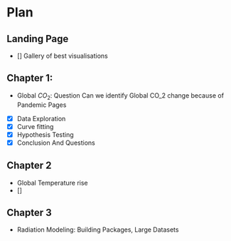 # Plan 
## Landing Page
- [] Gallery of best visualisations
## Chapter 1:
-  Global $CO_2$: Question Can we identify Global CO_2 change because of Pandemic 
Pages
- [x] Data Exploration
- [x] Curve fitting
- [x] Hypothesis Testing 
- [x] Conclusion And Questions
## Chapter 2
- Global Temperature rise
- []
## Chapter 3
- Radiation Modeling: Building Packages, Large Datasets  